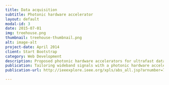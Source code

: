 ```yaml
---
title: Data acquisition
subtitle: Photonic hardware accelerator
layout: default
modal-id: 3
date: 2015-07-01
img: treehouse.png
thumbnail: treehouse-thumbnail.png
alt: image-alt
project-date: April 2014
client: Start Bootstrap
category: Web Development
description: Proposed photonic hardware accelerators for ultrafast data acquisition and processing.
publication: Tailoring wideband signals with a photonic hardware accelerator
publication-url: http://ieeexplore.ieee.org/xpls/abs_all.jsp?arnumber=7118650

---
```

